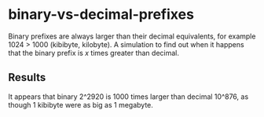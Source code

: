 # binary-vs-decimal-prefixes
Binary prefixes are always larger than their decimal equivalents, for example 1024 > 1000 (kibibyte, kilobyte). A simulation to find out when it happens that the binary prefix is _x_ times greater than decimal.

## Results
It appears that binary 2^2920 is 1000 times larger than decimal 10^876, as though 1 kibibyte were as big as 1 megabyte.